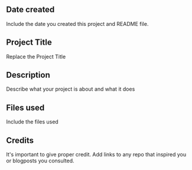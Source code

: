 ## Date created
Include the date you created this project and README file.

## Project Title
Replace the Project Title

## Description
Describe what your project is about and what it does

## Files used
Include the files used

## Credits
It's important to give proper credit. Add links to any repo that inspired you or blogposts you consulted.
